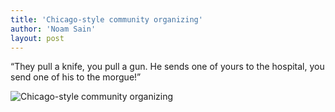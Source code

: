 ```yaml
---
title: 'Chicago-style community organizing'
author: 'Noam Sain'
layout: post
---
```


“They pull a knife, you pull a gun. He sends one of yours to the hospital, you send one of his to the morgue!”

![Chicago-style community organizing](https://4.bp.blogspot.com/_8aN4krk1nsk/TG_Bf6iXf2I/AAAAAAAAAcQ/g6n1Jp_bQgE/s1600/20100315.jpg "Chicago-style community organizing")
